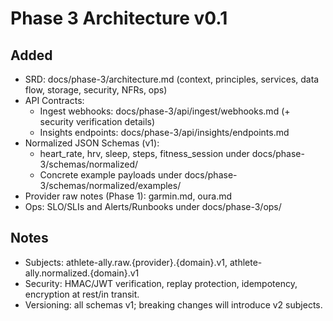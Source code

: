 # Phase 3 Architecture v0.1

## Added
- SRD: docs/phase-3/architecture.md (context, principles, services, data flow, storage, security, NFRs, ops)
- API Contracts:
  - Ingest webhooks: docs/phase-3/api/ingest/webhooks.md (+ security verification details)
  - Insights endpoints: docs/phase-3/api/insights/endpoints.md
- Normalized JSON Schemas (v1):
  - heart_rate, hrv, sleep, steps, fitness_session under docs/phase-3/schemas/normalized/
  - Concrete example payloads under docs/phase-3/schemas/normalized/examples/
- Provider raw notes (Phase 1): garmin.md, oura.md
- Ops: SLO/SLIs and Alerts/Runbooks under docs/phase-3/ops/

## Notes
- Subjects: athlete-ally.raw.{provider}.{domain}.v1, athlete-ally.normalized.{domain}.v1
- Security: HMAC/JWT verification, replay protection, idempotency, encryption at rest/in transit.
- Versioning: all schemas v1; breaking changes will introduce v2 subjects.
